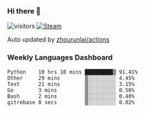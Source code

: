 ### Hi there 👋

![visitors](https://visitor-badge.glitch.me/badge?page_id=zhourunlai)
[![Steam](https://img.shields.io/badge/dynamic/json?label=Steam&query=%24.data.totalSubs&url=https%3A%2F%2Fapi.spencerwoo.com%2Fsubstats%2F%3Fsource%3DsteamGames%26queryKey%3D76561198285156854&suffix=%20Games&logo=steam&labelColor=134375&color=0b1a37&longCache=true)](http://steamcommunity.com/profiles/76561198285156854)

Auto updated by <a href="https://github.com/zhourunlai/zhourunlai/actions" target="_blank">zhourunlai/actions</a>

### Weekly Languages Dashboard

<!--PART:wakatime-->
```text
Python    10 hrs 10 mins █████████▒ 91.41%
Other     29 mins        ▒░░░░░░░░░ 4.45%
Text      21 mins        ▒░░░░░░░░░ 3.15%
Go        3 mins         ▒░░░░░░░░░ 0.56%
Bash      2 mins         ▒░░░░░░░░░ 0.40%
gitrebase 0 secs         ▒░░░░░░░░░ 0.02%
```
<!--PART:wakatime-->
